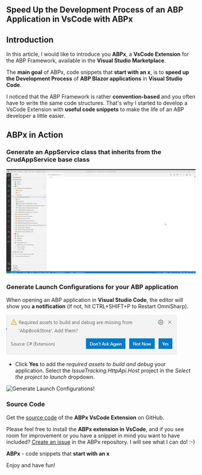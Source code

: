 ## Speed Up the Development Process of an ABP Application in VsCode with ABPx

## Introduction

In this article, I would like to introduce you **ABPx**, a **VsCode Extension** for the ABP Framework, available in the **Visual Studio Marketplace**.

The **main goal** of ABPx, code snippets that **start with an x**, is to **speed up the Development Process** of **ABP Blazor applications** in **Visual Studio Code**.

I noticed that the ABP Framework is rather **convention-based** and you often have to write the same code structures. That's why I started to develop a VsCode Extension with **useful code snippets** to make the life of an ABP developer a little easier.

## ABPx in Action

### Generate an AppService class that inherits from the CrudAppService base class

![CrudAppService snippet!](images/crudappservice.gif "Generate an AppService class that inherits from the CrudAppService base class!")

### Generate Launch Configurations for your ABP application

When opening an ABP application in **Visual Studio Code**, the editor will show you **a notification** (if not, hit CTRL+SHIFT+P to Restart OmniSharp).

![Required Assets Missing!](images/RequiredAssetsMissing.jpg "Required Assets Missing!")

* Click **Yes** to add the *required assets to build and debug* your application. Select the *IssueTracking.HttpApi.Host* project in the *Select the project to launch* dropdown.

![Generate Launch Configurations!](images/launchconfigurations.gif "Generate Launch Configurations needed for your project!")

### Source Code

Get the [source code](https://github.com/bartvanhoey/ABPx) of the **ABPx VsCode Extension** on GitHub.

Please feel free to install the **ABPx extension in VsCode**, and if you see room for improvement or you have a snippet in mind you want to have included? [Create an issue](https://github.com/bartvanhoey/ABPx/issues/new) in the ABPx repository. I will see what I can do! :-)

**ABPx** - code snippets that **start with an x**

Enjoy and have fun!
